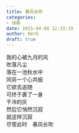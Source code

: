 ```yaml
---  
title: 春风长吹  
categories:  
- 诗歌  
date: 2015-04-08 12:33:19  
author: Herb  
draft: true
---  
```

我的心被九月的风  
吹落凡尘  
落在一池秋水中  
同另一个心共振  
它欲去追随  
可终于裹了一身  
干冷的灰  
然后它悄然沉寂  
就这样沉寂  
尽管此时　春风长吹